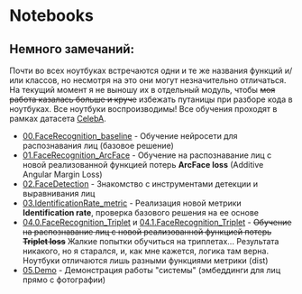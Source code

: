 # Notebooks

## Немного замечаний: 
Почти во всех ноутбуках встречаются одни и те же названия функций и/или классов, но несмотря на это они могут незначительно отличаться. На текущий момент я не выношу их в отдельный модуль, чтобы ~~моя работа казалась больше и круче~~ избежать путаницы при разборе кода в ноутбуках.
Все ноутбуки воспроизводимы!
Все обучения проходят в рамках датасета [CelebA](https://mmlab.ie.cuhk.edu.hk/projects/CelebA.html).

- [00.FaceRecognition_baseline](./00.FaceRecognition_baseline.ipynb) - Обучение нейросети для распознавания лиц (базовое решение)
- [01.FaceRecognition_ArcFace](./01.FaceRecognition_ArcFace.ipynb) - Обучение на распознавание лиц с новой реализованной функцией потерь **ArcFace loss**  (Additive Angular Margin Loss)
- [02.FaceDetection](./02.FaceDetection.ipynb) - Знакомство с инструментами детекции и выравнивания лиц
- [03.IdentificationRate_metric](./03.IdentificationRate_metric.ipynb) - Реализация новой метрики **Identification rate**, проверка базового решения на ее основе
- [04.0.FaceRecognition_Triplet](./04.0.FaceRecognition_Triplet.ipynb) и [04.1.FaceRecognition_Triplet](./04.1.FaceRecognition_Triplet.ipynb) - ~~Обучение на распознавание лиц с новой реализованной функцией потерь **Triplet loss**~~ Жалкие попытки обучиться на триплетах... Результата никакого, но я старался, и, как мне кажется, логика там верна. Ноутбуки отличаются лишь разными функциями метрики (dist)
- [05.Demo](./05.Demo.ipynb) - Демонстрация работы "системы" (эмбеддинги для лиц прямо с фотографии)